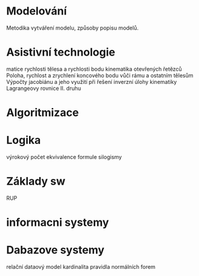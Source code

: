 # Modelování
Metodika vytváření modelu, způsoby popisu modelů.

# Asistivní technologie
matice rychlosti tělesa a rychlosti bodu
kinematika otevřených řetězců
Poloha, rychlost a zrychlení koncového bodu vůči rámu a ostatním tělesům
Výpočty jacobiánu a jeho využití při řešení inverzní úlohy kinematiky
Lagrangeovy rovnice II. druhu

# Algoritmizace

# Logika
výrokový počet
ekvivalence
formule
silogismy

# Základy sw
RUP

# informacni systemy

# Dabazove systemy
relační dataový model
kardinalita
pravidla normálních forem



